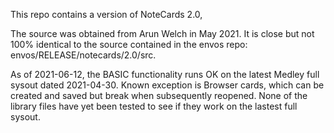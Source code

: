 This repo contains a version of NoteCards 2.0,  

The source was obtained from Arun Welch in May 2021.  It is close but not 100% identical to the
source contained in the envos repo: envos/RELEASE/notecards/2.0/src.

As of 2021-06-12, the BASIC functionality runs OK on the latest Medley full sysout
dated 2021-04-30.  Known exception is Browser cards, which can be created and saved but
break when subsequently reopened.  None of the library files have yet been tested to see if 
they work on the lastest full sysout.



